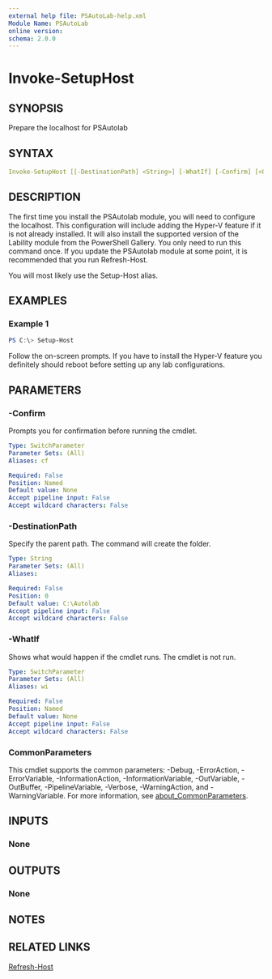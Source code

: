 ```yaml
---
external help file: PSAutoLab-help.xml
Module Name: PSAutoLab
online version:
schema: 2.0.0
---
```


# Invoke-SetupHost

## SYNOPSIS

Prepare the localhost for PSAutolab

## SYNTAX

```yaml
Invoke-SetupHost [[-DestinationPath] <String>] [-WhatIf] [-Confirm] [<CommonParameters>]
```

## DESCRIPTION

The first time you install the PSAutolab module, you will need to configure the localhost.
This configuration will include adding the Hyper-V feature if it is not already installed.
It will also install the supported version of the Lability module from the PowerShell Gallery.
You only need to run this command once.
If you update the PSAutolab module at some point, it is recommended that you run Refresh-Host.

You will most likely use the Setup-Host alias.

## EXAMPLES

### Example 1

```powershell
PS C:\> Setup-Host
```

Follow the on-screen prompts. If you have to install the Hyper-V feature you definitely should reboot before setting up any lab configurations.

## PARAMETERS

### -Confirm

Prompts you for confirmation before running the cmdlet.

```yaml
Type: SwitchParameter
Parameter Sets: (All)
Aliases: cf

Required: False
Position: Named
Default value: None
Accept pipeline input: False
Accept wildcard characters: False
```

### -DestinationPath

Specify the parent path.
The command will create the folder.

```yaml
Type: String
Parameter Sets: (All)
Aliases:

Required: False
Position: 0
Default value: C:\Autolab
Accept pipeline input: False
Accept wildcard characters: False
```

### -WhatIf

Shows what would happen if the cmdlet runs.
The cmdlet is not run.

```yaml
Type: SwitchParameter
Parameter Sets: (All)
Aliases: wi

Required: False
Position: Named
Default value: None
Accept pipeline input: False
Accept wildcard characters: False
```

### CommonParameters

This cmdlet supports the common parameters: -Debug, -ErrorAction, -ErrorVariable, -InformationAction, -InformationVariable, -OutVariable, -OutBuffer, -PipelineVariable, -Verbose, -WarningAction, and -WarningVariable. For more information, see [about_CommonParameters](http://go.microsoft.com/fwlink/?LinkID=113216).

## INPUTS

### None

## OUTPUTS

### None

## NOTES

## RELATED LINKS

[Refresh-Host]()
